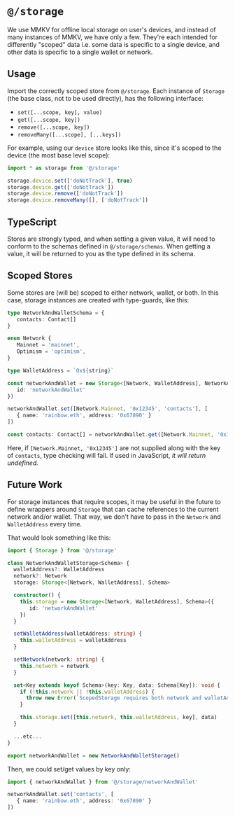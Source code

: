 # `@/storage`

We use MMKV for offline local storage on user's devices, and instead of many
instances of MMKV, we have only a few. They're each intended for differently
"scoped" data i.e. some data is specific to a single device, and other data is
specific to a single wallet or network.

## Usage

Import the correctly scoped store from `@/storage`. Each instance of `Storage`
(the base class, not to be used directly), has the following interface:

- `set([...scope, key], value)`
- `get([...scope, key])`
- `remove([...scope, key])`
- `removeMany([...scope], [...keys])`

For example, using our `device` store looks like this, since it's scoped to the
device (the most base level scope):

```typescript
import * as storage from '@/storage'

storage.device.set(['doNotTrack'], true)
storage.device.get(['doNotTrack'])
storage.device.remove(['doNotTrack'])
storage.device.removeMany([], ['doNotTrack'])
```

## TypeScript

Stores are strongly typed, and when setting a given value, it will need to
conform to the schemas defined in `@/storage/schemas`. When getting a value, it
will be returned to you as the type defined in its schema.

## Scoped Stores

Some stores are (will be) scoped to either network, wallet, or both. In this
case, storage instances are created with type-guards, like this:

```typescript
type NetworkAndWalletSchema = {
   contacts: Contact[]
}

enum Network {
   Mainnet = 'mainnet',
   Optimism = 'optimism',
}

type WalletAddress = `Ox${string}`

const networkAndWallet = new Storage<[Network, WalletAddress], NetworkAndWalletSchema>({
   id: 'networkAndWallet'
})

networkAndWallet.set([Network.Mainnet, '0x12345', 'contacts'], [
   { name: 'rainbow.eth', address: '0x67890' }
])

const contacts: Contact[] = networkAndWallet.get([Network.Mainnet, '0x12345', 'contacts'])
```

Here, if `[Network.Mainnet, '0x12345']` are not supplied along with the key of
`contacts`, type checking will fail. If used in JavaScript, *it will return undefined.*

## Future Work

For storage instances that require scopes, it may be useful in the future to
define wrappers around `Storage` that can cache references to the current
network and/or wallet. That way, we don't have to pass in the `Network` and
`WalletAddress` every time.

That would look something like this:

```typescript
import { Storage } from '@/storage'

class NetworkAndWalletStorage<Schema> {
  walletAddress?: WalletAddress
  network?: Network
  storage: Storage<[Network, WalletAddress], Schema>

  constructor() {
    this.storage = new Storage<[Network, WalletAddress], Schema>({
       id: 'networkAndWallet'
    })
  }

  setWalletAddress(walletAddress: string) {
    this.walletAddress = walletAddress
  }

  setNetwork(network: string) {
    this.network = network
  }

  set<Key extends keyof Schema>(key: Key, data: Schema[Key]): void {
    if (!this.network || !this.walletAddress) {
      throw new Error(`ScopedStorage requires both network and walletAddress`)
    }

    this.storage.set([this.network, this.walletAddress, key], data)
  }

  ...etc...
}

export networkAndWallet = new NetworkAndWalletStorage()
```

Then, we could set/get values by key only:

```typescript
import { networkAndWallet } from '@/storage/networkAndWallet'

networkAndWallet.set('contacts', [
   { name: 'rainbow.eth', address: '0x67890' }
])
```
